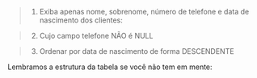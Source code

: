 > 1. Exiba apenas nome, sobrenome, número de telefone e data de nascimento dos clientes:

> 2. Cujo campo telefone NÃO é NULL

> 3. Ordenar por data de nascimento de forma DESCENDENTE

Lembramos a estrutura da tabela se você não tem em mente: